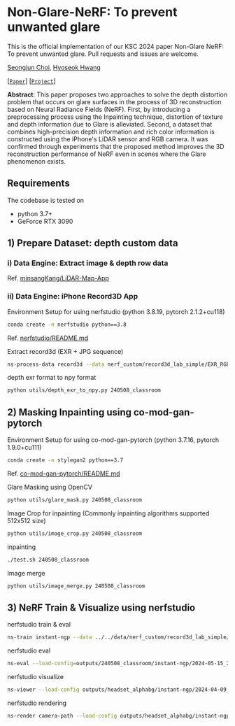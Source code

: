 # Non-Glare-NeRF: To prevent unwanted glare

This is the official implementation of our KSC 2024 paper Non-Glare NeRF: To prevent unwanted glare. Pull requests and issues are welcome.</br>

[Seongjun Choi](https://drawingprocess.github.io), [Hyoseok Hwang](https://sites.google.com/view/hyoseok-hwang)

[[`Paper`](https://arxiv.org/abs/2403.17537)] [[`Project`](https://drawingprocess.github.io/Non-Glare-NeRF/)]

<b>Abstract</b>: This paper proposes two approaches to solve the depth distortion problem that occurs on glare surfaces in the process of 3D reconstruction based on Neural Radiance Fields (NeRF). First, by introducing a preprocessing process using the Inpainting technique, distortion of texture and depth information due to Glare is alleviated. Second, a dataset that combines high-precision depth information and rich color information is constructed using the iPhone's LiDAR sensor and RGB camera. It was confirmed through experiments that the proposed method improves the 3D reconstruction performance of NeRF even in scenes where the Glare phenomenon exists.

## Requirements

The codebase is tested on
- python 3.7+
- GeForce RTX 3090

## 1) Prepare Dataset: depth custom data 

### i) Data Engine: Extract image & depth row data

Ref. [minsangKang/LiDAR-Map-App](https://github.com/minsangKang/LiDAR-Map-App)

### ii) Data Engine: iPhone Record3D App
Environment Setup for using nerfstudio (python 3.8.19, pytorch 2.1.2+cu118) </br>
```bash
conda create -n nerfstudio python==3.8
```
Ref. [nerfstudio/README.md](./nerfstudio/README.md)

Extract record3d (EXR + JPG sequence) </br>
```bash
ns-process-data record3d --data nerf_custom/record3d_lab_simple/EXR_RGBD/ --output-dir nerf_custom/record3d_lab_simple/ --max_dataset_size 400
```

depth exr format to npy format </br>
```bash
python utils/depth_exr_to_npy.py 240508_classroom
```


## 2) Masking Inpainting using co-mod-gan-pytorch
Environment Setup for using co-mod-gan-pytorch (python 3.7.16, pytorch 1.9.0+cu111) </br>
```bash
conda create -n stylegan2 python==3.7
```
Ref. [co-mod-gan-pytorch/README.md](./co-mod-gan-pytorch/README.md)

Glare Masking using OpenCV </br>
```bash
python utils/glare_mask.py 240508_classroom
```

Image Crop for inpainting (Commonly inpainting algorithms supported 512x512 size) </br>
```bash
python utils/image_crop.py 240508_classroom
```

inpainting </br>
```bash
./test.sh 240508_classroom
```

Image merge </br>
```bash
python utils/image_merge.py 240508_classroom
```


## 3) NeRF Train & Visualize using nerfstudio
nerfstudio train & eval </br>
```bash
ns-train instant-ngp --data ../../data/nerf_custom/record3d_lab_simple/ --vis viewer+wandb
```

nerfstudio eval </br>
```bash
ns-eval --load-config=outputs/240508_classroom/instant-ngp/2024-05-15_230307/config.yml --output-path=outputs/240508_classroom/instant-ngp/2024-05-15_230307/output.json
```

nerfstudio visualize </br>
```bash
ns-viewer --load-config outputs/headset_alphabg/instant-ngp/2024-04-09_124400/config.yml --viewer.make-share-url True
```

nerfstudio rendering </br>
```bash
ns-render camera-path --load-config outputs/headset_alphabg/instant-ngp/2024-04-09_124400/config.yml --camera-path-filename /data/csj000714/repos/nerfstudio/../../data/nerf_custom/headset_alphabg/camera_paths/2024-04-18-12-55-14.json --output-path renders/headset_alphabg/2024-04-18-12-55-14.mp4
```